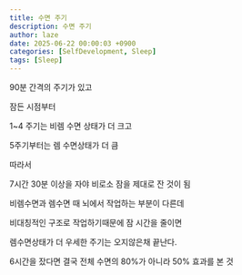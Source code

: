 ```yaml
---
title: 수면 주기
description: 수면 주기
author: laze
date: 2025-06-22 00:00:03 +0900
categories: [SelfDevelopment, Sleep]
tags: [Sleep]
---
```

90분 간격의 주기가 있고

잠든 시점부터

1~4 주기는 비렘 수면 상태가 더 크고

5주기부터는 렘 수면상태가 더 큼

따라서

7시간 30분 이상을 자야 비로소 잠을 제대로 잔 것이 됨

비렘수면과 렘수면 때 뇌에서 작업하는 부분이 다른데

비대칭적인 구조로 작업하기때문에 잠 시간을 줄이면

렘수면상태가 더 우세한 주기는 오지않은채 끝난다.

6시간을 잤다면 결국 전체 수면의 80%가 아니라 50% 효과를 본 것
